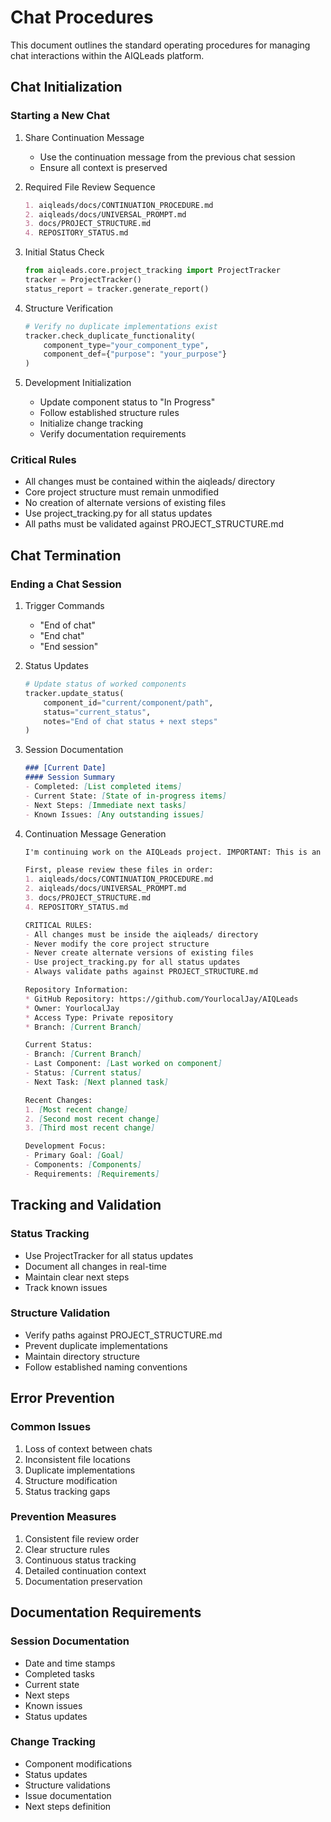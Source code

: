 # Chat Procedures

This document outlines the standard operating procedures for managing chat interactions within the AIQLeads platform.

## Chat Initialization

### Starting a New Chat

1. Share Continuation Message
   - Use the continuation message from the previous chat session
   - Ensure all context is preserved

2. Required File Review Sequence
   ```markdown
   1. aiqleads/docs/CONTINUATION_PROCEDURE.md
   2. aiqleads/docs/UNIVERSAL_PROMPT.md
   3. docs/PROJECT_STRUCTURE.md
   4. REPOSITORY_STATUS.md
   ```

3. Initial Status Check
   ```python
   from aiqleads.core.project_tracking import ProjectTracker
   tracker = ProjectTracker()
   status_report = tracker.generate_report()
   ```

4. Structure Verification
   ```python
   # Verify no duplicate implementations exist
   tracker.check_duplicate_functionality(
       component_type="your_component_type",
       component_def={"purpose": "your_purpose"}
   )
   ```

5. Development Initialization
   - Update component status to "In Progress"
   - Follow established structure rules
   - Initialize change tracking
   - Verify documentation requirements

### Critical Rules
- All changes must be contained within the aiqleads/ directory
- Core project structure must remain unmodified
- No creation of alternate versions of existing files
- Use project_tracking.py for all status updates
- All paths must be validated against PROJECT_STRUCTURE.md

## Chat Termination

### Ending a Chat Session

1. Trigger Commands
   - "End of chat"
   - "End chat"
   - "End session"

2. Status Updates
   ```python
   # Update status of worked components
   tracker.update_status(
       component_id="current/component/path",
       status="current_status",
       notes="End of chat status + next steps"
   )
   ```

3. Session Documentation
   ```markdown
   ### [Current Date]
   #### Session Summary
   - Completed: [List completed items]
   - Current State: [State of in-progress items]
   - Next Steps: [Immediate next tasks]
   - Known Issues: [Any outstanding issues]
   ```

4. Continuation Message Generation
   ```markdown
   I'm continuing work on the AIQLeads project. IMPORTANT: This is an existing project with an established structure - do not create new root directories or modify the structure. All changes must be made within the existing structure.

   First, please review these files in order:
   1. aiqleads/docs/CONTINUATION_PROCEDURE.md
   2. aiqleads/docs/UNIVERSAL_PROMPT.md
   3. docs/PROJECT_STRUCTURE.md
   4. REPOSITORY_STATUS.md

   CRITICAL RULES:
   - All changes must be inside the aiqleads/ directory
   - Never modify the core project structure
   - Never create alternate versions of existing files
   - Use project_tracking.py for all status updates
   - Always validate paths against PROJECT_STRUCTURE.md

   Repository Information:
   * GitHub Repository: https://github.com/YourlocalJay/AIQLeads
   * Owner: YourlocalJay
   * Access Type: Private repository
   * Branch: [Current Branch]

   Current Status:
   - Branch: [Current Branch]
   - Last Component: [Last worked on component]
   - Status: [Current status]
   - Next Task: [Next planned task]

   Recent Changes:
   1. [Most recent change]
   2. [Second most recent change]
   3. [Third most recent change]

   Development Focus:
   - Primary Goal: [Goal]
   - Components: [Components]
   - Requirements: [Requirements]
   ```

## Tracking and Validation

### Status Tracking
- Use ProjectTracker for all status updates
- Document all changes in real-time
- Maintain clear next steps
- Track known issues

### Structure Validation
- Verify paths against PROJECT_STRUCTURE.md
- Prevent duplicate implementations
- Maintain directory structure
- Follow established naming conventions

## Error Prevention

### Common Issues
1. Loss of context between chats
2. Inconsistent file locations
3. Duplicate implementations
4. Structure modification
5. Status tracking gaps

### Prevention Measures
1. Consistent file review order
2. Clear structure rules
3. Continuous status tracking
4. Detailed continuation context
5. Documentation preservation

## Documentation Requirements

### Session Documentation
- Date and time stamps
- Completed tasks
- Current state
- Next steps
- Known issues
- Status updates

### Change Tracking
- Component modifications
- Status updates
- Structure validations
- Issue documentation
- Next steps definition